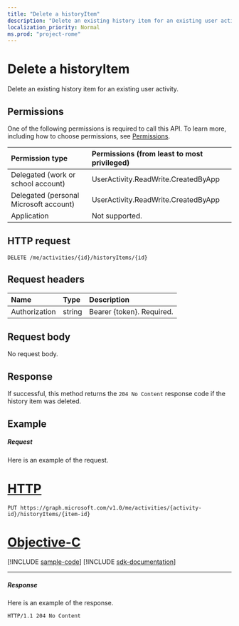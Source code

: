 ```yaml
---
title: "Delete a historyItem"
description: "Delete an existing history item for an existing user activity."
localization_priority: Normal
ms.prod: "project-rome"
---
```


# Delete a historyItem

Delete an existing history item for an existing user activity.

## Permissions

One of the following permissions is required to call this API. To learn more, including how to choose permissions, see [Permissions](/graph/permissions-reference).


|Permission type      | Permissions (from least to most privileged)              |
|:--------------------|:---------------------------------------------------------|
|Delegated (work or school account) | UserActivity.ReadWrite.CreatedByApp    |
|Delegated (personal Microsoft account) | UserActivity.ReadWrite.CreatedByApp    |
|Application | Not supported. |

## HTTP request

<!-- { "blockType": "ignored" } -->

```http
DELETE /me/activities/{id}/historyItems/{id}
```

## Request headers

|Name | Type | Description|
|:----|:-----|:-----------|
|Authorization | string | Bearer {token}. Required.|

## Request body

No request body.

## Response

If successful, this method returns the `204 No Content` response code if the history item was deleted.

## Example

##### Request

Here is an example of the request.


# [HTTP](#tab/http)
<!-- {
  "blockType": "request",
  "name": "delete_historyItem"
}-->

```http
PUT https://graph.microsoft.com/v1.0/me/activities/{activity-id}/historyItems/{item-id}
```
# [Objective-C](#tab/objc)
[!INCLUDE [sample-code](../includes/snippets/objc/delete-historyitem-objc-snippets.md)]
[!INCLUDE [sdk-documentation](../includes/snippets/snippets-sdk-documentation-link.md)]

---


##### Response

Here is an example of the response.

<!-- {
  "blockType": "response",
  "truncated": true,
} -->

```http
HTTP/1.1 204 No Content
```

<!-- uuid: 8fcb5dbc-d5aa-4681-8e31-b001d5168d79
2017-06-07 14:57:30 UTC -->
<!-- {
  "type": "#page.annotation",
  "description": "Delete historyitem",
  "keywords": "",
  "section": "documentation",
  "tocPath": ""
}-->
